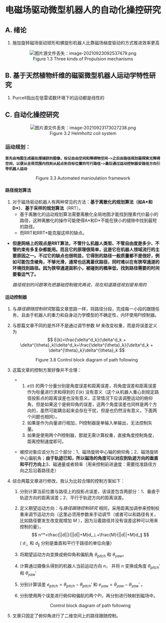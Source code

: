 # 电磁场驱动微型机器人的自动化操控研究

## A. 绪论

1. 施加旋转磁场驱动球形和螺旋形机器人比靠磁场梯度驱动的方式推进效率更高

<div>			<!--块级封装-->
    <center>	<!--将图片和文字居中-->
    <img src="C:\Users\33931\AppData\Roaming\Typora\typora-user-images\image-20210923092537479.png"
         alt="图片源文件丢失：image-20210923092537479.png"
         style="zoom:这里写图片的缩放百分比"/>
    <br>		<!--换行-->
    Figure 1.3 Three kinds of Propulsion mechanisms<!--标题-->
    </center>
</div>

## B. 基于天然植物纤维的磁驱微型机器人运动学特性研究

1. Purcell指出在低雷诺数环境下的运动都是线性的

## C. 自动化操控研究

<div>
    <center>
        <img src="C:\Users\33931\AppData\Roaming\Typora\typora-user-images\image-20210923173027238.png"
             alt="图片源文件丢失：image-20210923173027238.png"
         	 style="zoom:这里写图片的缩放百分比"/>
    <br>		<!--换行-->
    Figure 3.2 Helmholtz coil system<!--标题-->
    </center>
</div>

### 运动规划：

**`首先由地图生成器处理捕获的图像，标记自由空间和障碍物空间->之后由路径规划器探索无障碍空间，以便从全局范围内找到从起点到目标位置的可行路径->最后通过运动控制器安路径方向引导机器人运动`**

<div>
    <center>
        <img src = "C:\Users\33931\AppData\Roaming\Typora\typora-user-images\image-20210923173834938.png"
             alt=""图片源文件丢失：image-20210923173834938.png""
             style= "zoom:这里写图片的缩放百分比"
         />
        <br>
        Figure 3.3 Automated manioulation framework
</div>

#### 路径规划算法

1. 对于磁场驱动机器人有两种常见的方法：**基于离散化的规划算法（如A\*和D\*）**、**基于采样的规划算法**（RRT）。
   - 基于离散化的运动规划算法需要离散化全局地图才能找到搜素代价最小的路径，这种离散化的操作可能使得A\*和D\*不能在狭小的缝隙中找到最短的路径。
   - 而RRT和RRT\*能克服这样的缺点。

- **但是网络上的观点是RRT算法，不管什么机器人类型、不管自由度是多少、不管约束有多复杂都能用。而且它的原理很简单，这是它在机器人领域流行的主要原因之一。不过它的缺点也很明显，它得到的路径一般质量都不是很好，例如可能包含棱角，不够光滑，通常也远离最优路径，同时难以在有狭窄通道的环境找到路径。因为狭窄通道面积小，被碰到的概率低，找到路径需要的时间要看运气了。**

  *路径规划的问题等先把基础控制做完再说，现在知道路径规划是有用的*

#### 运动控制器

1. 与*路径跟随控制研究*那篇文章思路一样，将路径分段，完成每一小段的跟随任务，且由于机器人的重力和自身动力学模型的不确定性，内环使用PI控制器。

2. 与那篇文章不同的是外环不是通过调节参数 $M$ 来改变权重，而是将误差定义为
   $$
   E(k)=\frac{\delta^d_k}{\delta^d_k + \delta^{\theta}_k}\delta^d_k+\frac{\delta^{\theta}_k}{\delta^d_k + \delta^{\theta}_k}\delta^{\theta}_k
   $$

    <div>
        <center>
            <img src="C:\Users\33931\AppData\Roaming\Typora\typora-user-images\image-20210923200728914.png"
                 alt=""图片源文件丢失：image-20210923200728914.png""
                 style= "zoom:这里写图片的缩放百分比"
                 />
            <br>
            Figure 3.8 Control block diagram of path following
    </div>

3. 这篇文章的控制方案好像并不合理：

   - 1.  $e(t)$ 的两个分量分别是角度误差和距离误差，将角度误差和距离误差作为标量进行求和得到的 $E(k)$ 没有意义（这个从机器人重心到规定路径投影点的距离误差也没有意义，正常情况下应该调整运动的俯仰角，但是如果这个是俯仰角的误差，这两个角度误差也同样是两个方向的，虽然可能耦合起来会存在干扰，但是也仍然没有意义，下面两个问题也相同）。
     2. 如果是作为向量进行相加，PI控制器是单输入单输出，无法控制矢量。
     3.  如果是使用两个PI控制器，那就无需计算权重，直接角度控制角度，距离控制速度即可。

   - 被控对象应该分为三个部分：1、磁场旋转中心轴的俯仰角；2、磁场旋转中心偏航角；**由于轨迹已知，所以磁场的角度可以对应到轨迹方向的垂直和平行方向上**3、磁通量或者频率（用来控制前进速度：需要找准路径方向之后沿着路径走）

4. 综合两篇文章进行修改，我认为比较合理的控制方案如下：

   1. 分别计算当前位置与路径上的投影点误差，该误差包含两部分：1、垂直于轨迹方向的距离误差；2、平行于轨迹方向的距离误差。

   2. 定义期望运动方向：与*路径跟随控制研究* 相同，采用距离加调参来控制权重来调节运动方向（这里必须用参数来手动调节（或者可以和路径有关，比如路径要发生改变就增加 $M$ ），因为沿着路径并没有误差这种可以用来控制的量）。
      $$
      	n^*=\frac{||d||}{||d||+M}d_⊥+\frac{M}{||d||+M}d_∥
      $$
       ( $d_⊥$ 和 $d_∥$ 分别是垂直和平行于路径的单位向量）

   3. 将期望运动方向变换成俯仰角和偏航角 $\theta_{pitch}$ 和 $\theta_{yaw}$。	

   4. 计算通过摄像头得到的机器人当前运动方向 $n$， 并将 $n$ 变换成角度 $\theta_{pitch}'$ 和 $\theta_{yaw}'$

   5. 分别计算误差 $e_{pitch} = \theta_{pitch} - \theta_{pitch}'$ 和 $e_{yaw} = \theta_{yaw} - \theta_{yaw}'$ 。

   6. 分别使用两个误差进行俯仰和偏航的两个PI，再分别进行映射到磁场中。

      <div>
           <center>
               <img src="C:\Users\33931\AppData\Roaming\Typora\typora-user-images\image-20210923222813045.png"
                    alt=""图片源文件丢失：image-20210923222813045.png""
                    style= "zoom:这里写图片的缩放百分比"
                    />
               <br>
               Control block diagram of path following
       </div>

5. 文章只固定了俯仰角进行了二维空间上的路径跟随控制。